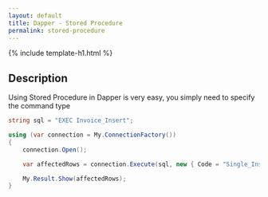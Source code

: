 ```yaml
---
layout: default
title: Dapper - Stored Procedure 
permalink: stored-procedure
---
```


{% include template-h1.html %}

## Description
Using Stored Procedure in Dapper is very easy, you simply need to specify the command type

```csharp
string sql = "EXEC Invoice_Insert";

using (var connection = My.ConnectionFactory())
{
    connection.Open();

    var affectedRows = connection.Execute(sql, new { Code = "Single_Insert_1" }, commandType: CommandType.StoredProcedure);

    My.Result.Show(affectedRows);
}
```
